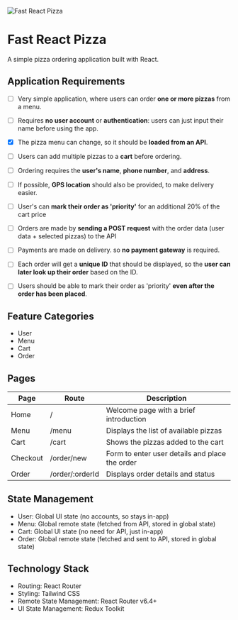 ![Fast React Pizza](https://images.unsplash.com/photo-1567459779655-5ca27f874f44?q=80&w=1473&auto=format&fit=crop&ixlib=rb-4.0.3&ixid=M3wxMjA3fDB8MHxwaG90by1wYWdlfHx8fGVufDB8fHx8fA%3D%3D)

# Fast React Pizza

A simple pizza ordering application built with React.

## Application Requirements

- [ ] Very simple application, where users can order **one or more pizzas** from a menu.

- [ ] Requires **no user account** or **authentication**: users can just input their name before using the app.

- [x] The pizza menu can change, so it should be **loaded from an API**.

- [ ] Users can add multiple pizzas to a **cart** before ordering.

- [ ] Ordering requires the **user's name**, **phone number**, and **address**.

- [ ] If possible, **GPS location** should also be provided, to make delivery easier.

- [ ] User's can **mark their order as 'priority'** for an additional 20% of the cart price

- [ ] Orders are made by **sending a POST request** with the order data (user data + selected pizzas) to the API

- [ ] Payments are made on delivery. so **no payment gateway** is required.

- [ ] Each order will get a **unique ID** that should be displayed, so the **user can later look up their order** based on the ID.

- [ ] Users should be able to mark their order as 'priority' **even after the order has been placed**.

## Feature Categories

- User
- Menu
- Cart
- Order

## Pages

| Page     | Route           | Description                                    |
| -------- | --------------- | ---------------------------------------------- |
| Home     | /               | Welcome page with a brief introduction         |
| Menu     | /menu           | Displays the list of available pizzas          |
| Cart     | /cart           | Shows the pizzas added to the cart             |
| Checkout | /order/new      | Form to enter user details and place the order |
| Order    | /order/:orderId | Displays order details and status              |

## State Management

- User: Global UI state (no accounts, so stays in-app)
- Menu: Global remote state (fetched from API, stored in global state)
- Cart: Global UI state (no need for API, just in-app)
- Order: Global remote state (fetched and sent to API, stored in global state)

## Technology Stack

- Routing: React Router
- Styling: Tailwind CSS
- Remote State Management: React Router v6.4+
- UI State Management: Redux Toolkit
